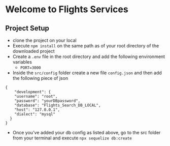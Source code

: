 # Welcome to Flights Services

## Project Setup

- clone the project on your local
- Execute `npm install` on the same path as of your root directory of the downloaded project
- Create a `.env` file in the root directory and add the following environment variables
   - `PORT=3000`
- Inside the `src/config` folder create a new file `config.json` and then add the following piece of json  

```
{
    "development": {
    "username": "root",
    "password": "yourDBpassword",
    "database": "Flights_Search_DB_LOCAL",
    "host": "127.0.0.1",
    "dialect": "mysql"
  }
}
```
- Once you've added your db config as listed above, go to the src folder from your terminal and execute `npx sequelize db:create` 
